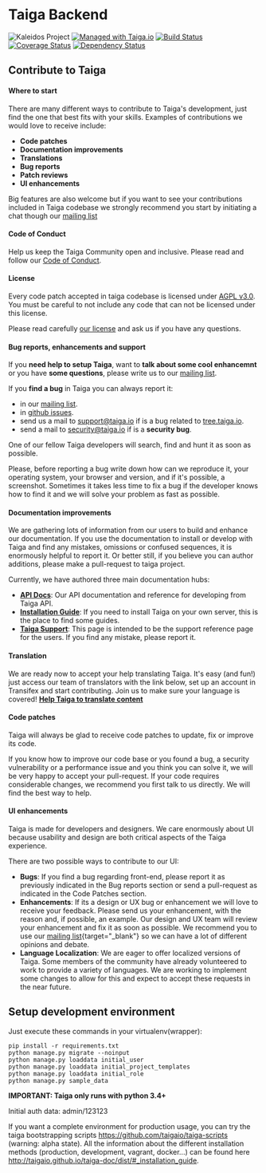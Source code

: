 # Taiga Backend #

![Kaleidos Project](http://kaleidos.net/static/img/badge.png "Kaleidos Project")
[![Managed with Taiga.io](https://tree.taiga.io/support/images/taiga-badge-gh.png)](https://taiga.io "Managed with Taiga.io")
[![Build Status](https://travis-ci.org/taigaio/taiga-back.svg?branch=master)](https://travis-ci.org/taigaio/taiga-back "Build Status")
[![Coverage Status](https://coveralls.io/repos/taigaio/taiga-back/badge.svg?branch=master)](https://coveralls.io/r/taigaio/taiga-back?branch=master "Coverage Status")
[![Dependency Status](https://www.versioneye.com/user/projects/561bd091a193340f32001464/badge.svg?style=flat)](https://www.versioneye.com/user/projects/561bd091a193340f32001464)


## Contribute to Taiga ##

#### Where to start ####

There are many different ways to contribute to Taiga's development, just find the one that best fits with your skills. Examples of contributions we would love to receive include:

- **Code patches**
- **Documentation improvements**
- **Translations**
- **Bug reports**
- **Patch reviews**
- **UI enhancements**

Big features are also welcome but if you want to see your contributions included in Taiga codebase we strongly recommend you start by initiating a chat though our [mailing list](http://groups.google.co.uk/d/forum/taigaio)


#### Code of Conduct ####

Help us keep the Taiga Community open and inclusive. Please read and follow our [Code of Conduct](https://github.com/taigaio/code-of-conduct/blob/master/CODE_OF_CONDUCT.md).


#### License ####

Every code patch accepted in taiga codebase is licensed under [AGPL v3.0](http://www.gnu.org/licenses/agpl-3.0.html). You must be careful to not include any code that can not be licensed under this license.

Please read carefully [our license](https://github.com/taigaio/taiga-back/blob/master/LICENSE) and ask us if you have any questions.


#### Bug reports, enhancements and support ####

If you **need help to setup Taiga**, want to **talk about some cool enhancemnt** or you have **some questions**, please write us to our [mailing list](http://groups.google.com/d/forum/taigaio).

If you **find a bug** in Taiga you can always report it:

- in our [mailing list](http://groups.google.com/d/forum/taigaio).
- in [github issues](https://github.com/taigaio/taiga-back/issues).
- send us a mail to support@taiga.io if is a bug related to [tree.taiga.io](https://tree.taiga.io).
- send a mail to security@taiga.io if is a **security bug**.

One of our fellow Taiga developers will search, find and hunt it as soon as possible.

Please, before reporting a bug write down how can we reproduce it, your operating system, your browser and version, and if it's possible, a screenshot. Sometimes it takes less time to fix a bug if the developer knows how to find it and we will solve your problem as fast as possible.


#### Documentation improvements ####

We are gathering lots of information from our users to build and enhance our documentation. If you use the documentation to install or develop with Taiga and find any mistakes, omissions or confused sequences, it is enormously helpful to report it. Or better still, if you believe you can author additions, please make a pull-request to taiga project.

Currently, we have authored three main documentation hubs:

- **[API Docs](https://github.com/taigaio/taiga-doc)**: Our API documentation and reference for developing from Taiga API.
- **[Installation Guide](https://github.com/taigaio/taiga-doc)**: If you need to install Taiga on your own server, this is the place to find some guides.
- **[Taiga Support](https://github.com/taigaio/taiga-doc)**: This page is intended to be the support reference page for the users. If you find any mistake, please report it.


#### Translation ####

We are ready now to accept your help translating Taiga. It's easy (and fun!) just access our team of translators with the link below, set up an account in Transifex and start contributing. Join us to make sure your language is covered! **[Help Taiga to translate content](https://www.transifex.com/taiga-agile-llc/taiga-back/ "Help Taiga to trasnlatecontent")**


#### Code patches ####

Taiga will always be glad to receive code patches to update, fix or improve its code. 

If you know how to improve our code base or you found a bug, a security vulnerability or a performance issue and you think you can solve it, we will be very happy to accept your pull-request. If your code requires considerable changes, we recommend you first  talk to us directly. We will find the best way to help.


#### UI enhancements ####

Taiga is made for developers and designers. We care enormously about UI because usability and design are both critical aspects of the Taiga experience. 

There are two possible ways to contribute to our UI:
- **Bugs**: If you find a bug regarding front-end, please report it as previously indicated in the Bug reports section or send a pull-request as indicated in the Code Patches section.
- **Enhancements**: If its a design or UX bug or enhancement we will love to receive your feedback. Please send us your enhancement, with the reason and, if possible, an example. Our design and UX team will review your enhancement and fix it as soon as possible. We recommend you to use our [mailing list](http://groups.google.co.uk/d/forum/taigaio){target="_blank"} so we can have a lot of different opinions and debate.
- **Language Localization**: We are eager to offer localized versions of Taiga. Some members of the community have already volunteered to work to provide a variety of languages. We are working to implement some changes to allow for this and expect to accept these requests in the near future.



## Setup development environment ##

Just execute these commands in your virtualenv(wrapper):

```
pip install -r requirements.txt
python manage.py migrate --noinput
python manage.py loaddata initial_user
python manage.py loaddata initial_project_templates
python manage.py loaddata initial_role
python manage.py sample_data
```

**IMPORTANT: Taiga only runs with python 3.4+**

Initial auth data: admin/123123

If you want a complete environment for production usage, you can try the taiga bootstrapping
scripts https://github.com/taigaio/taiga-scripts (warning: alpha state). All the information about the different installation methods (production, development, vagrant, docker...) can be found here http://taigaio.github.io/taiga-doc/dist/#_installation_guide. 
